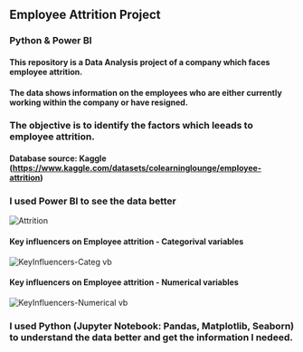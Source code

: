 ## Employee Attrition Project
### Python & Power BI

#### This repository is a Data Analysis project of a company which faces employee attrition. 
#### The data shows information on the employees who are either currently working within the company or have resigned. 
### The objective is to identify the factors which leeads to employee attrition.
#### Database source: Kaggle (https://www.kaggle.com/datasets/colearninglounge/employee-attrition)

### I used Power BI to see the data better
![Attrition](https://github.com/Lucia-Niculae/Portofolio/assets/145463695/bd6976df-dd9d-40ee-88e1-bb1866b5b5e4)
#### Key influencers on Employee attrition - Categorival variables
![KeyInfluencers-Categ vb](https://github.com/Lucia-Niculae/Portofolio/assets/145463695/fcffb66c-63c0-4ed0-9906-1fd27eb4d9cc)
#### Key influencers on Employee attrition - Numerical variables
![KeyInfluencers-Numerical vb](https://github.com/Lucia-Niculae/Portofolio/assets/145463695/0658ec8d-1774-4a8a-a8fa-d3671781ab20)

### I used Python (Jupyter Notebook: Pandas, Matplotlib, Seaborn) to understand the data better and get the information I nedeed.

